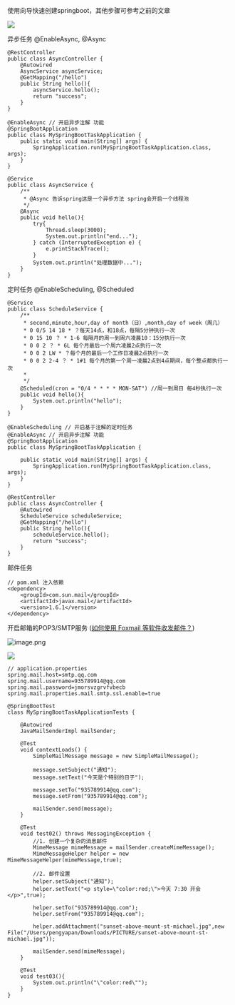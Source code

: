 使用向导快速创建springboot，其他步骤可参考之前的文章

![](https://upload-images.jianshu.io/upload_images/2765653-8a20c6b3d11d4a75.png?imageMogr2/auto-orient/strip%7CimageView2/2/w/1240)


异步任务 @EnableAsync,  @Async
 
```
@RestController
public class AsyncController {
    @Autowired
    AsyncService asyncService;
    @GetMapping("/hello")
    public String hello(){
        asyncService.hello();
        return "success";
    }
}
```

```
@EnableAsync // 开启异步注解 功能
@SpringBootApplication
public class MySpringBootTaskApplication {
    public static void main(String[] args) {
        SpringApplication.run(MySpringBootTaskApplication.class, args);
    }
}
```

```
@Service
public class AsyncService {
    /**
     * @Async 告诉spring这是一个异步方法 spring会开启一个线程池
     */
    @Async
    public void hello(){
        try{
            Thread.sleep(3000);
            System.out.println("end...");
        } catch (InterruptedException e) {
            e.printStackTrace();
        }
        System.out.println("处理数据中...");
    }
}
```

定时任务 @EnableScheduling, @Scheduled

```
@Service
public class ScheduleService {
    /**
     * second,minute,hour,day of month（日）,month,day of week（周几）
     * 0 0/5 14 18 * ？每天14点，和18点，每隔5分钟执行一次
     * 0 15 10 ？ * 1-6 每隔月的周一到周六凌晨10：15分执行一次
     * 0 0 2 ？ * 6L 每个月最后一个周六凌晨2点执行一次
     * 0 0 2 LW * ？每个月的最后一个工作日凌晨2点执行一次
     * 0 0 2 2-4 ？ * 1#1 每个月的第一个周一凌晨2点到4点期间，每个整点都执行一次
     * 
     */
    @Scheduled(cron = "0/4 * * * * MON-SAT") //周一到周日 每4秒执行一次
    public void hello(){
        System.out.println("hello");
    }
}
```

```
@EnableScheduling // 开启基于注解的定时任务
@EnableAsync // 开启异步注解 功能
@SpringBootApplication
public class MySpringBootTaskApplication {

    public static void main(String[] args) {
        SpringApplication.run(MySpringBootTaskApplication.class, args);
    }
}
```

```
@RestController
public class AsyncController {
    @Autowired
    ScheduleService scheduleService;
    @GetMapping("/hello")
    public String hello(){
        scheduleService.hello();
        return "success";
    }
}
```

邮件任务

```
// pom.xml 注入依赖
<dependency>
    <groupId>com.sun.mail</groupId>
    <artifactId>javax.mail</artifactId>
    <version>1.6.1</version>
</dependency>
```

开启邮箱的POP3/SMTP服务 ([如何使用 Foxmail 等软件收发邮件？](http://service.mail.qq.com/cgi-bin/help?subtype=1&&id=28&&no=371))

![image.png](https://upload-images.jianshu.io/upload_images/2765653-0f7861b72e5085d9.png?imageMogr2/auto-orient/strip%7CimageView2/2/w/1240)

![](https://upload-images.jianshu.io/upload_images/2765653-03fd4b29df94b6d5.png?imageMogr2/auto-orient/strip%7CimageView2/2/w/1240)

```
// application.properties
spring.mail.host=smtp.qq.com
spring.mail.username=935789914@qq.com
spring.mail.password=jmorsvzgrvfvbecb
spring.mail.properties.mail.smtp.ssl.enable=true
```

```
@SpringBootTest
class MySpringBootTaskApplicationTests {

    @Autowired
    JavaMailSenderImpl mailSender;

    @Test
    void contextLoads() {
        SimpleMailMessage message = new SimpleMailMessage();

        message.setSubject("通知");
        message.setText("今天是个特别的日子");

        message.setTo("935789914@qq.com");
        message.setFrom("935789914@qq.com");

        mailSender.send(message);
    }

    @Test
    void test02() throws MessagingException {
        //1. 创建一个复杂的消息邮件
        MimeMessage mimeMessage = mailSender.createMimeMessage();
        MimeMessageHelper helper = new MimeMessageHelper(mimeMessage,true);

        //2. 邮件设置
        helper.setSubject("通知");
        helper.setText("<p style=\"color:red;\">今天 7:30 开会</p>",true);

        helper.setTo("935789914@qq.com");
        helper.setFrom("935789914@qq.com");

        helper.addAttachment("sunset-above-mount-st-michael.jpg",new File("/Users/pengyapan/Downloads/PICTURE/sunset-above-mount-st-michael.jpg"));

        mailSender.send(mimeMessage);
    }

    @Test
    void test03(){
        System.out.println("\"color:red\"");
    }
}
```